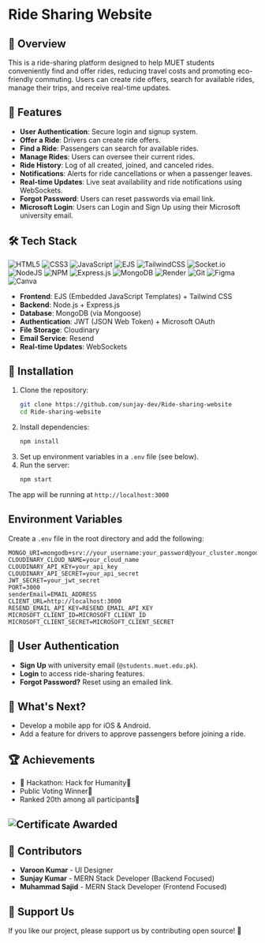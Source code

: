 # Ride Sharing Website

## 📌 Overview
This is a ride-sharing platform designed to help MUET students conveniently find and offer rides, reducing travel costs and promoting eco-friendly commuting. Users can create ride offers, search for available rides, manage their trips, and receive real-time updates.

## 🚀 Features
- **User Authentication**: Secure login and signup system.
- **Offer a Ride**: Drivers can create ride offers.
- **Find a Ride**: Passengers can search for available rides.
- **Manage Rides**: Users can oversee their current rides.
- **Ride History**: Log of all created, joined, and canceled rides.
- **Notifications**: Alerts for ride cancellations or when a passenger leaves.
- **Real-time Updates**: Live seat availability and ride notifications using WebSockets.
- **Forgot Password**: Users can reset passwords via email link.
- **Microsoft Login**: Users can Login and Sign Up using their Microsoft university email.

## 🛠 Tech Stack
![HTML5](https://img.shields.io/badge/html5-%23E34F26.svg?style=for-the-badge&logo=html5&logoColor=white) 
![CSS3](https://img.shields.io/badge/css3-%231572B6.svg?style=for-the-badge&logo=css3&logoColor=white) 
![JavaScript](https://img.shields.io/badge/javascript-%23323330.svg?style=for-the-badge&logo=javascript&logoColor=%23F7DF1E) 
![EJS](https://img.shields.io/badge/ejs-%23B4CA65.svg?style=for-the-badge&logo=ejs&logoColor=black) 
![TailwindCSS](https://img.shields.io/badge/tailwindcss-%2338B2AC.svg?style=for-the-badge&logo=tailwind-css&logoColor=white) 
![Socket.io](https://img.shields.io/badge/Socket.io-black?style=for-the-badge&logo=socket.io&badgeColor=010101) 
![NodeJS](https://img.shields.io/badge/node.js-6DA55F?style=for-the-badge&logo=node.js&logoColor=white) 
![NPM](https://img.shields.io/badge/NPM-%23CB3837.svg?style=for-the-badge&logo=npm&logoColor=white) 
![Express.js](https://img.shields.io/badge/express.js-%23404d59.svg?style=for-the-badge&logo=express&logoColor=%2361DAFB) 
![MongoDB](https://img.shields.io/badge/MongoDB-%234ea94b.svg?style=for-the-badge&logo=mongodb&logoColor=white) 
![Render](https://img.shields.io/badge/Render-%46E3B7.svg?style=for-the-badge&logo=render&logoColor=white)
![Git](https://img.shields.io/badge/git-%23F05033.svg?style=for-the-badge&logo=git&logoColor=white)
![Figma](https://img.shields.io/badge/figma-%23F24E1E.svg?style=for-the-badge&logo=figma&logoColor=white)
![Canva](https://img.shields.io/badge/Canva-%2300C4CC.svg?style=for-the-badge&logo=Canva&logoColor=white)


- **Frontend**: EJS (Embedded JavaScript Templates) + Tailwind CSS
- **Backend**: Node.js + Express.js
- **Database**: MongoDB (via Mongoose)
- **Authentication**: JWT (JSON Web Token) + Microsoft OAuth
- **File Storage**: Cloudinary
- **Email Service**: Resend
- **Real-time Updates**: WebSockets


## 🔧 Installation
1. Clone the repository:
   ```bash
   git clone https://github.com/sunjay-dev/Ride-sharing-website
   cd Ride-sharing-website
   ```
2. Install dependencies:
   ```bash
   npm install
   ```
3. Set up environment variables in a `.env` file (see below).
4. Run the server:
   ```bash
   npm start
   ```
The app will be running at `http://localhost:3000`

## Environment Variables
Create a `.env` file in the root directory and add the following:
```env
MONGO_URI=mongodb+srv://your_username:your_password@your_cluster.mongodb.net/database_name
CLOUDINARY_CLOUD_NAME=your_cloud_name
CLOUDINARY_API_KEY=your_api_key
CLOUDINARY_API_SECRET=your_api_secret
JWT_SECRET=your_jwt_secret
PORT=3000
senderEmail=EMAIL_ADDRESS
CLIENT_URL=http://localhost:3000
RESEND_EMAIL_API_KEY=RESEND_EMAIL_API_KEY
MICROSOFT_CLIENT_ID=MICROSOFT_CLIENT_ID
MICROSOFT_CLIENT_SECRET=MICROSOFT_CLIENT_SECRET
```


## 🔑 User Authentication
- **Sign Up** with university email (`@students.muet.edu.pk`).
- **Login** to access ride-sharing features.
- **Forgot Password?** Reset using an emailed link.

## 🚀 What's Next?
- Develop a mobile app for iOS & Android.
- Add a feature for drivers to approve passengers before joining a ride.

## 🏆 Achievements

- 🎉 Hackathon: Hack for Humanity🥇 
- Public Voting Winner🏅
- Ranked 20th among all participants📜

## ![Certificate Awarded](https://github.com/user-attachments/assets/bd63539d-524f-4767-afac-98fa8d1e897f)


## 🤝 Contributors
- **Varoon Kumar** - UI Designer
- **Sunjay Kumar** - MERN Stack Developer (Backend Focused)
- **Muhammad Sajid** - MERN Stack Developer (Frontend Focused)

## 🎯 Support Us
If you like our project, please support us by contributing open source! 🙌

